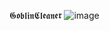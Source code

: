 𝕲𝖔𝖇𝖑𝖎𝖓𝕮𝖑𝖊𝖆𝖓𝖊𝖗
![image](https://github.com/abhishekkumargithub/goblincleaner/assets/91794397/780449f8-4e61-4f5b-a01a-fd5bd021a326)
